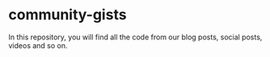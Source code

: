 # community-gists
In this repository, you will find all the code from our blog posts, social posts, videos and so on.
